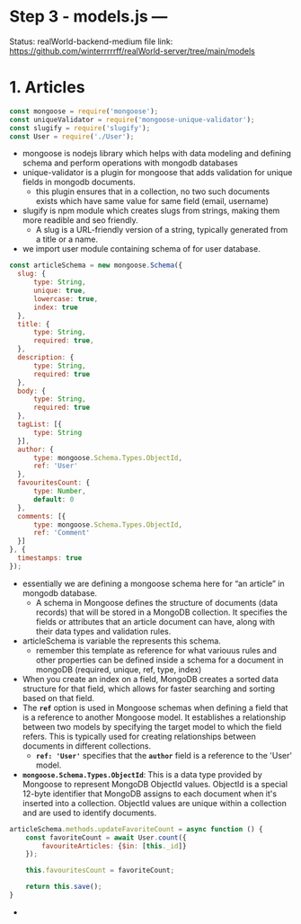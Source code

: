 # Step 3 - models.js —

Status: realWorld-backend-medium
file link: https://github.com/winterrrrrff/realWorld-server/tree/main/models

# 1. Articles

```jsx
const mongoose = require('mongoose');
const uniqueValidator = require('mongoose-unique-validator');
const slugify = require('slugify');
const User = require('./User');
```

- mongoose is nodejs library which helps with data modeling and defining schema and perform operations with mongodb databases
- unique-validator is a plugin for mongoose that adds validation for unique fields in mongodb documents.
    - this plugin ensures that in a collection, no two such documents exists which have same value for same field (email, username)
- slugify is npm module which creates slugs from strings, making them more readible and seo friendly.
    - A slug is a URL-friendly version of a string, typically generated from a title or a name.
- we import user module containing schema of for user database.

```jsx
const articleSchema = new mongoose.Schema({
  slug: {
      type: String,
      unique: true,
      lowercase: true,
      index: true
  },
  title: {
      type: String,
      required: true,
  },
  description: {
      type: String,
      required: true
  },
  body: {
      type: String,
      required: true
  },
  tagList: [{
      type: String
  }],
  author: {
      type: mongoose.Schema.Types.ObjectId,
      ref: 'User'
  },
  favouritesCount: {
      type: Number,
      default: 0
  },
  comments: [{
      type: mongoose.Schema.Types.ObjectId,
      ref: 'Comment'
  }]
}, {
  timestamps: true
});
```

- essentially we are defining a mongoose schema here for “an article” in mongodb database.
    - A schema in Mongoose defines the structure of documents (data records) that will be stored in a MongoDB collection. It specifies the fields or attributes that an article document can have, along with their data types and validation rules.
- articleSchema is variable the represents this schema.
    - remember this template as reference for what variouus rules and other properties can be defined inside a schema for a document in mongoDB (required, unique, ref, type, index)
- When you create an index on a field, MongoDB creates a sorted data structure for that field, which allows for faster searching and sorting based on that field.
- The **`ref`** option is used in Mongoose schemas when defining a field that is a reference to another Mongoose model. It establishes a relationship between two models by specifying the target model to which the field refers. This is typically used for creating relationships between documents in different collections.
    - **`ref: 'User'`** specifies that the **`author`** field is a reference to the 'User' model.
- **`mongoose.Schema.Types.ObjectId`**: This is a data type provided by Mongoose to represent MongoDB ObjectId values. ObjectId is a special 12-byte identifier that MongoDB assigns to each document when it's inserted into a collection. ObjectId values are unique within a collection and are used to identify documents.

```jsx
articleSchema.methods.updateFavoriteCount = async function () {
    const favoriteCount = await User.count({
        favouriteArticles: {$in: [this._id]}
    });

    this.favouritesCount = favoriteCount;

    return this.save();
}
```

-